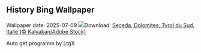 ## History Bing Wallpaper
Wallpaper date: 2025-07-09
![](https://www.bing.com/th?id=OHR.SecedaPeak_FR-CA5229717500_UHD.jpg&w=1000)Download: [Seceda, Dolomites, Tyrol du Sud, Italie (© Kalyakan/Adobe Stock)](https://www.bing.com/th?id=OHR.SecedaPeak_FR-CA5229717500_UHD.jpg)

Auto get programm by LtgX
